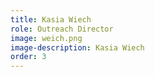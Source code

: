 ```yaml
---
title: Kasia Wiech
role: Outreach Director
image: weich.png
image-description: Kasia Wiech
order: 3
---
```

